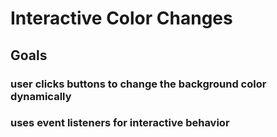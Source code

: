 # Interactive Color Changes

## Goals

### user clicks buttons to change the background color dynamically 

### uses event listeners for interactive behavior